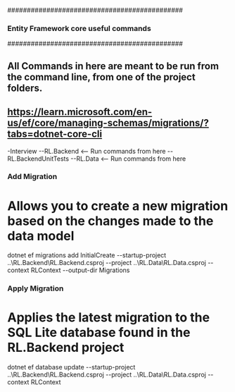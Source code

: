 #############################################
### Entity Framework core useful commands ###
#############################################
## All Commands in here are meant to be run from the command line, from one of the project folders.
## https://learn.microsoft.com/en-us/ef/core/managing-schemas/migrations/?tabs=dotnet-core-cli ##

-Interview 
--RL.Backend <-- Run commands from here
--RL.BackendUnitTests
--RL.Data <-- Run commands from here

### Add Migration ###
# Allows you to create a new migration based on the changes made to the data model
dotnet ef migrations add InitialCreate --startup-project ..\RL.Backend\RL.Backend.csproj --project ..\RL.Data\RL.Data.csproj --context RLContext --output-dir Migrations

### Apply Migration ###
# Applies the latest migration to the SQL Lite database found in the RL.Backend project 
dotnet ef database update --startup-project ..\RL.Backend\RL.Backend.csproj --project ..\RL.Data\RL.Data.csproj --context RLContext 